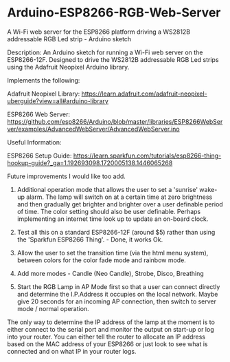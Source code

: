 # Arduino-ESP8266-RGB-Web-Server
A Wi-Fi web server for the ESP8266 platform driving a WS2812B addressable RGB Led strip - Arduino sketch

Description:
An Arduino sketch for running a Wi-Fi web server on the ESP8266-12F. Designed to drive the WS2812B addressable RGB Led strips using the Adafruit Neopixel Arduino library.

Implements the following:

Adafruit Neopixel Library:
https://learn.adafruit.com/adafruit-neopixel-uberguide?view=all#arduino-library


ESP8266 Web Server:
https://github.com/esp8266/Arduino/blob/master/libraries/ESP8266WebServer/examples/AdvancedWebServer/AdvancedWebServer.ino


Useful Information:

ESP8266 Setup Guide:
https://learn.sparkfun.com/tutorials/esp8266-thing-hookup-guide?_ga=1.192693098.1720005138.1446065268

Future improvements I would like too add.

1) Additional operation mode that allows the user to set a 'sunrise' wake-up alarm. The lamp will switch on at a certain time at zero brightness and then gradually get brighter and brighter over a user definable period of time. The color setting should also be user definable. Perhaps implementing an internet time look up to update an on-board clock.

2) Test all this on a standard ESP8266-12F (around $5) rather than using the 'Sparkfun ESP8266 Thing'. - Done, it works Ok.

3) Allow the user to set the transition time (via the html menu system), between colors for the color fade mode and rainbow mode.

4) Add more modes - Candle (Neo Candle), Strobe, Disco, Breathing

5) Start the RGB Lamp in AP Mode first so that a user can connect directly and determine the I.P.Address it occupies on the local network. Maybe give 20 seconds for an incoming AP connection, then switch to server mode / normal operation. 

The only way to determine the IP address of the lamp at the moment is to either connect to the serial port and monitor the output on start-up or log into your router. You can either tell the router to allocate an IP address based on the MAC address of your ESP8266 or just look to see what is connected and on what IP in your router logs.
